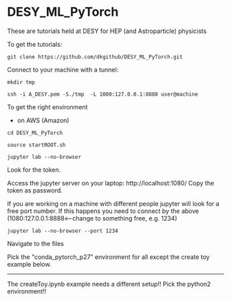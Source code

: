 # DESY_ML_PyTorch


These are tutorials held at DESY for HEP (and Astroparticle) physicists

To get the tutorials:

`git clone https://github.com/dkgithub/DESY_ML_PyTorch.git`

Connect to your machine with a tunnel:

`mkdir tmp`

`ssh -i A_DESY.pem -S./tmp  -L 1080:127.0.0.1:8888 user@machine`

To get the right environment

* on AWS (Amazon)

`cd DESY_ML_PyTorch`

`source startROOT.sh`

`jupyter lab --no-browser`

Look for the token.

Access the jupyter server on your laptop: http://localhost:1080/
Copy the token as password.

If you are working on a machine with different people jupyter will look for a free port number.
If this happens you need to connect by the above (1080:127.0.0.1:8888<--change to something free, e.g. 1234)

`jupyter lab --no-browser --port 1234`

Navigate to the files

Pick the "conda_pytorch_p27" environment for all except the create toy example below.

______________________________________________

The createToy.ipynb example needs a different setup!! Pick the python2 environment!!
